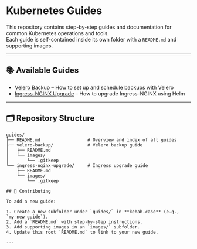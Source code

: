 # Kubernetes Guides

This repository contains step-by-step guides and documentation for common Kubernetes operations and tools.  
Each guide is self-contained inside its own folder with a `README.md` and supporting images.

---

## 📚 Available Guides

- [Velero Backup](./velero-backup/README.md) – How to set up and schedule backups with Velero
- [Ingress-NGINX Upgrade](./ingress-nginx-upgrade/README.md) – How to upgrade Ingress-NGINX using Helm

---

## 🗂 Repository Structure

```text
guides/
├── README.md                  # Overview and index of all guides
├── velero-backup/             # Velero backup guide
│   ├── README.md
│   └── images/
│       └── .gitkeep
└── ingress-nginx-upgrade/     # Ingress upgrade guide
    ├── README.md
    └── images/
        └── .gitkeep

## 🔧 Contributing

To add a new guide:

1. Create a new subfolder under `guides/` in **kebab-case** (e.g., `my-new-guide`).
2. Add a `README.md` with step-by-step instructions.
3. Add supporting images in an `images/` subfolder.
4. Update this root `README.md` to link to your new guide.

---
